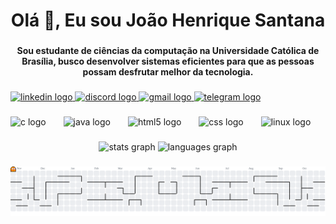 <h1 align="center">Olá 👋, Eu sou João Henrique Santana</h1>

###

<h4 align="center">Sou estudante de ciências da computação na Universidade Católica de Brasília, busco desenvolver sistemas eficientes para que as pessoas possam desfrutar melhor da tecnologia.</h4>

###

<div align="left">
  <a href="https://www.linkedin.com/in/joao-henrique-santana-132076320/" target="_blank">
    <img src="https://raw.githubusercontent.com/maurodesouza/profile-readme-generator/master/src/assets/icons/social/linkedin/default.svg" width="60" height="40" alt="linkedin logo"  />
  </a>
  <a href="https://discordapp.com/users/682903668944797709" target="_blank">
    <img src="https://raw.githubusercontent.com/maurodesouza/profile-readme-generator/master/src/assets/icons/social/discord/default.svg" width="60" height="40" alt="discord logo"  />
  </a>
  <a href="https://mail.google.com/mail/jhfcsant2007@gmail.com" target="_blank">
    <img src="https://raw.githubusercontent.com/maurodesouza/profile-readme-generator/master/src/assets/icons/social/gmail/default.svg" width="60" height="40" alt="gmail logo"  />
  </a>
  <a href="https://t.me/santana_jh" target="_blank">
    <img src="https://raw.githubusercontent.com/maurodesouza/profile-readme-generator/master/src/assets/icons/social/telegram/default.svg" width="60" height="40" alt="telegram logo"  />
  </a>
</div>

###

<div align="left">
  <img src="https://cdn.jsdelivr.net/gh/devicons/devicon/icons/c/c-original.svg" height="40" alt="c logo"  />
  <img width="20" />
  <img src="https://cdn.jsdelivr.net/gh/devicons/devicon/icons/java/java-original.svg" height="40" alt="java logo"  />
  <img width="20" />
  <img src="https://cdn.jsdelivr.net/gh/devicons/devicon/icons/html5/html5-original.svg" height="40" alt="html5 logo"  />
  <img width="20" />
  <img src="https://skillicons.dev/icons?i=css" height="40" alt="css logo"  />
  <img width="20" />
  <img src="https://skillicons.dev/icons?i=linux" height="40" alt="linux logo"  />
</div>

###

<div align="center">
  <img src="https://github-readme-stats.vercel.app/api?username=JoaoHSantana2007&hide_title=false&hide_rank=false&show_icons=true&include_all_commits=true&count_private=true&disable_animations=false&theme=github_dark&locale=pt-br&hide_border=false&order=1" height="150" alt="stats graph"  />
  <img src="https://github-readme-stats.vercel.app/api/top-langs?username=JoaoHSantana2007&locale=pt-br&hide_title=false&layout=compact&card_width=320&langs_count=5&theme=github_dark&hide_border=false&order=2&custom_title=Linguagens" height="150" alt="languages graph"  />
</div>

###

<picture>
  <source media="(prefers-color-scheme: dark)" srcset="https://raw.githubusercontent.com/JoaoHSantana2007/JoaoHSantana2007/output/pacman-contribution-graph-dark.svg">
  <source media="(prefers-color-scheme: light)" srcset="https://raw.githubusercontent.com/JoaoHSantana2007/JoaoHSantana2007/output/pacman-contribution-graph.svg">
  <img alt="pacman contribution graph" src="https://raw.githubusercontent.com/JoaoHSantana2007/JoaoHSantana2007/output/pacman-contribution-graph.svg">
</picture>

###
